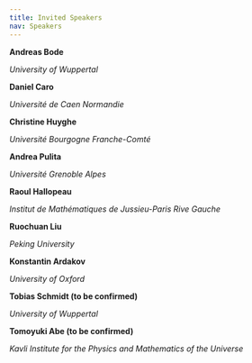 ```yaml
---
title: Invited Speakers
nav: Speakers
---
```


**Andreas Bode**

*University of Wuppertal*

**Daniel Caro**

*Université de Caen Normandie*

**Christine Huyghe**

*Université Bourgogne Franche-Comté*

**Andrea Pulita**

*Université Grenoble Alpes*

**Raoul Hallopeau**

*Institut de Mathématiques de Jussieu-Paris Rive Gauche*

**Ruochuan Liu**

*Peking University*

**Konstantin Ardakov**

*University of Oxford*

**Tobias Schmidt (to be confirmed)**

*University of Wuppertal*

**Tomoyuki Abe (to be confirmed)**

*Kavli Institute for the Physics and Mathematics of the Universe*
